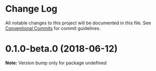 # Change Log

All notable changes to this project will be documented in this file.
See [Conventional Commits](https://conventionalcommits.org) for commit guidelines.

<a name="0.1.0-beta.0"></a>
# 0.1.0-beta.0 (2018-06-12)




**Note:** Version bump only for package undefined
